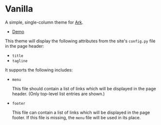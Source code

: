 # Vanilla

[1]: https://github.com/dmulholl/ark
[2]: http://www.dmulholl.com/demos/vanilla/

A simple, single-column theme for [Ark][1].

* [Demo][2]

This theme will display the following attributes from the site's `config.py` file in the page header:

* `title`
* `tagline`

It supports the following includes:

* `menu`

  This file should contain a list of links which will be displayed in the page header.
  (Only top-level list entries are shown.)

* `footer`

  This file can contain a list of links which will be displayed in the page footer.
  If this file is missing, the `menu` file will be used in its place.
